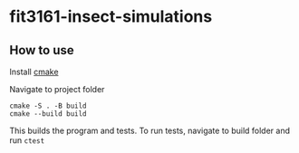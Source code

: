 # fit3161-insect-simulations

## How to use
Install [cmake](https://cmake.org)

Navigate to project folder
```
cmake -S . -B build
cmake --build build
```
This builds the program and tests.
To run tests, navigate to build folder and run `ctest`

